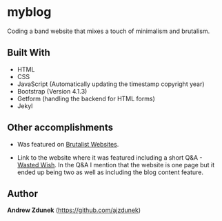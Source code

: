 # myblog

Coding a band website that mixes a touch of minimalism and brutalism. 

## Built With

- HTML
- CSS
- JavaScript (Automatically updating the timestamp copyright year)
- Bootstrap (Version 4.1.3)
- Getform (handling the backend for HTML forms)
- Jekyl

## Other accomplishments

- Was featured on [Brutalist Websites](https://brutalistwebsites.com/).

- Link to the website where it was featured including a short Q&A - [Wasted Wish](https://brutalistwebsites.com/wastedwish.com/). In the Q&A I mention that the website is one page but it ended up being two as well as including the blog content feature.

## Author

**Andrew Zdunek** (https://github.com/ajzdunek)